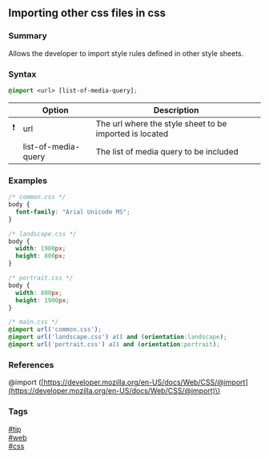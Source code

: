 ## Importing other css files in css

### Summary
Allows the developer to import style rules defined in other style sheets.

### Syntax
```css
@import <url> [list-of-media-query];
```

|               | Option              | Description                                             |
| :-----------: | ------------------- | ------------------------------------------------------- |
| :exclamation: | url                 | The url where the style sheet to be imported is located |
|               | list-of-media-query | The list of media query to be included                  |

### Examples
```css
/* common.css */
body {
  font-family: "Arial Unicode MS";
}
```
```css
/* landscape.css */
body {
  width: 1900px;
  height: 800px;
}
```
```css
/* portrait.css */
body {
  width: 800px;
  height: 1900px;
}
```
```css
/* main.css */
@import url('common.css');
@import url('landscape.css') all and (orientation:landscape);
@import url('portrait.css') all and (orientation:portrait);
```

### References
@import \([https://developer.mozilla.org/en-US/docs/Web/CSS/@import](https://developer.mozilla.org/en-US/docs/Web/CSS/@import)\)

### Tags
[#tip](../../tips.md)  
[#web](../web.md)  
[#css](css.md)